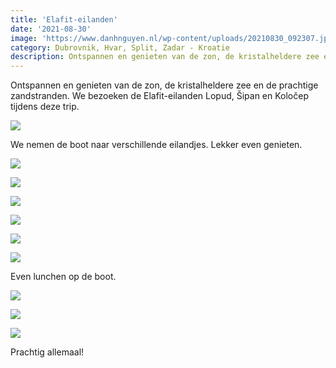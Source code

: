 ```yaml
---
title: 'Elafit-eilanden'
date: '2021-08-30'
image: 'https://www.danhnguyen.nl/wp-content/uploads/20210830_092307.jpg'
category: Dubrovnik, Hvar, Split, Zadar - Kroatie
description: Ontspannen en genieten van de zon, de kristalheldere zee en de prachtige zandstranden. We bezoeken de Elafit-eilanden Lopud, Šipan en Koločep tijdens deze trip.
---
```


Ontspannen en genieten van de zon, de kristalheldere zee en de prachtige zandstranden. We bezoeken de Elafit-eilanden Lopud, Šipan en Koločep tijdens deze trip.

![](https://www.danhnguyen.nl/wp-content/uploads/20210830_092307.jpg)

We nemen de boot naar verschillende eilandjes. Lekker even genieten.

![](https://www.danhnguyen.nl/wp-content/uploads/20210830_094118.jpg)

![](https://www.danhnguyen.nl/wp-content/uploads/20210830_104732.jpg)

![](https://www.danhnguyen.nl/wp-content/uploads/20210830_142437.jpg)

![](https://www.danhnguyen.nl/wp-content/uploads/20210830_163808.jpg)

![](https://www.danhnguyen.nl/wp-content/uploads/IMG_0472.jpg)

![](https://www.danhnguyen.nl/wp-content/uploads/IMG_0477.jpg)

Even lunchen op de boot.

![](https://www.danhnguyen.nl/wp-content/uploads/20210830_161238.jpg)

![](https://www.danhnguyen.nl/wp-content/uploads/20210830_161726.jpg)

![](https://www.danhnguyen.nl/wp-content/uploads/20210830_162144.jpg)

Prachtig allemaal!
